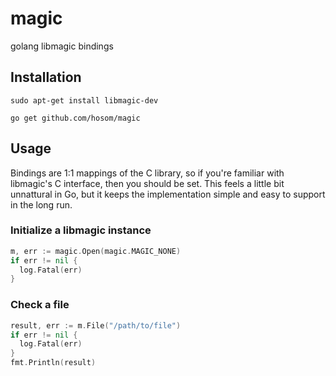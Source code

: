 # magic
golang libmagic bindings

## Installation

```
sudo apt-get install libmagic-dev

go get github.com/hosom/magic
```

## Usage

Bindings are 1:1 mappings of the C library, so if you're familiar with libmagic's C interface, then you should be set. This feels a little bit unnattural in Go, but it keeps the implementation simple and easy to support in the long run. 

### Initialize a libmagic instance

```go
m, err := magic.Open(magic.MAGIC_NONE)
if err != nil {
  log.Fatal(err)
}
```

### Check a file

```go
result, err := m.File("/path/to/file")
if err != nil {
  log.Fatal(err)
}
fmt.Println(result)
```
